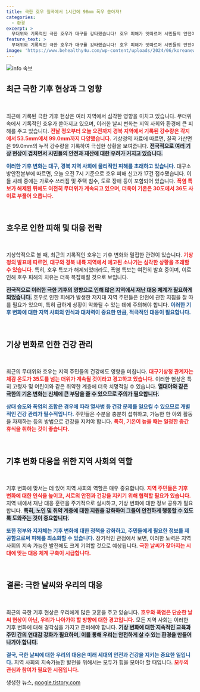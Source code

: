 ```yaml
---
title: 극한 호우 칠곡에서 1시간에 98mm 폭우 쏟아져!
categories:
  - 환경
excerpt: >
  무더위와 기록적인 극한 호우가 대구를 강타했습니다! 호우 피해가 잇따르며 시민들의 안전이 위협받고 있습니다. 소방 당국의 신고가 계속되고 있는 가운데, 기상 전망은 더욱 불확실합니다. 지금 바로 자세한 내용을 확인하세요!
feature_text: >
  무더위와 기록적인 극한 호우가 대구를 강타했습니다! 호우 피해가 잇따르며 시민들의 안전이 위협받고 있습니다. 소방 당국의 신고가 계속되고 있는 가운데, 기상 전망은 더욱 불확실합니다. 지금 바로 자세한 내용을 확인하세요!
image: 'https://www.behealthy4u.com/wp-content/uploads/2024/06/koreanews.jpg'
---
```


<p><img src="https://www.behealthy4u.com/wp-content/uploads/2024/06/koreanews.jpg" alt="info 속보" /></p>

<h2 data-ke-size="size26">최근 극한 기후 현상과 그 영향</h2>

<p data-ke-size="size16">&nbsp;</p> 

<p>최근에 기록된 극한 기후 현상은 여러 지역에서 심각한 영향을 미치고 있습니다. 무더위 속에서 기록적인 호우가 쏟아지고 있으며, 이러한 날씨 변화는 지역 사회와 환경에 큰 피해를 주고 있습니다. <b><span style="color: #ee2323;">전날 정오부터 오늘 오전까지 경북 지역에서 기록된 강수량은 각지에서 53.5mm에서 99.0mm까지 다양했습니다.</span></b> 기상청의 자료에 따르면, 칠곡 가산면은 99.0mm의 누적 강수량을 기록하여 극심한 상황을 보여줍니다. <b><span style="background-color: #21538527;">전국적으로 여러 기상 현상이 겹치면서 시민들의 안전과 재산에 대한 우려가 커지고 있습니다.</span></b> </p>

<p><b><span style="color: #1a5490;">이러한 기후 변화는 대구, 경북 지역 사회에 물리적인 피해를 초래하고 있습니다.</span></b> 대구소방안전본부에 따르면, 오늘 오전 7시 기준으로 호우 피해 신고가 17건 접수됐습니다. 이들 사례 중에는 가로수 쓰러짐 및 주택 침수, 도로 장애 등이 포함되어 있습니다. <b><span style="color: #ee2323;">폭염 특보가 해제된 뒤에도 여전히 무더위가 계속되고 있으며, 더욱이 기온은 30도에서 36도 사이로 부풀어 오릅니다.</span></b></p>

<p data-ke-size="size16">&nbsp;</p>

<h2 data-ke-size="size26">호우로 인한 피해 및 대응 전략</h2>

<p data-ke-size="size16">&nbsp;</p> 

<p>기상학적으로 볼 때, 최근의 기록적인 호우는 기후 변화와 밀접한 관련이 있습니다. <b><span style="color: #ee2323;">기상청의 발표에 따르면, 대구와 경북 내륙 지역에서 예고된 소나기는 심각한 상황을 초래할 수 있습니다.</span></b> 특히, 호우 특보가 해제되었더라도, 폭염 특보는 여전히 발효 중이며, 이로 인해 호우 피해의 치유는 더욱 복잡해질 것으로 보입니다.  </p>

<p><b><span style="background-color: #21538527;">전국적으로 이러한 극한 기후의 영향으로 인해 많은 지역에서 재난 대응 체계가 필요하게 되었습니다.</span></b> 호우로 인한 피해가 발생한 저지대 지역 주민들은 안전에 관한 지침을 잘 따를 필요가 있으며, 특히 급하게 상황이 악화될 수 있는 데에 주의해야 합니다. <b><span style="color: #1a5490;">이러한 기후 변화에 대한 지역 사회의 인식과 대처력이 중요한 만큼, 적극적인 대응이 필요합니다.</span></b></p>

<p data-ke-size="size16">&nbsp;</p>

<h2 data-ke-size="size26">기상 변화로 인한 건강 관리</h2>

<p data-ke-size="size16">&nbsp;</p> 

<p>최근의 무더위와 호우는 지역 주민들의 건강에도 영향을 미칩니다. <b><span style="color: #ee2323;">대구기상청 관계자는 체감 온도가 35도를 넘는 더위가 계속될 것이라고 경고하고 있습니다.</span></b> 이러한 현상은 특히 고령자 및 어린이와 같은 취약한 계층에 더욱 치명적일 수 있습니다. <b><span style="background-color: #21538527;">열대야와 같은 극한의 기온 변화는 신체에 큰 부담을 줄 수 있으므로 주의가 필요합니다.</span></b></p>

<p><b><span style="color: #1a5490;">상대 습도와 폭염의 조합은 경우에 따라 열사병 등 건강 문제를 일으킬 수 있으므로 개별적인 건강 관리가 필수적입니다.</span></b> 주민들은 수분을 충분히 섭취하고, 가능한 한 야외 활동을 자제하는 등의 방법으로 건강을 지켜야 합니다. <b><span style="color: #ee2323;">특히, 기온이 높을 때는 일정한 중간 휴식을 취하는 것이 좋습니다.</span></b></p>

<p data-ke-size="size16">&nbsp;</p>

<h2 data-ke-size="size26">기후 변화 대응을 위한 지역 사회의 역할</h2>

<p data-ke-size="size16">&nbsp;</p> 

<p>기후 변화에 맞서는 데 있어 지역 사회의 역할은 매우 중요합니다. <b><span style="color: #ee2323;">지역 주민들은 기후 변화에 대한 인식을 높이고, 서로의 안전과 건강을 지키기 위해 협력할 필요가 있습니다.</span></b> 지역 내에서 재난 대응 훈련을 주기적으로 실시하고, 기상 변화에 대한 정보 공유가 필요합니다. <b><span style="background-color: #21538527;">특히, 노인 및 취약 계층에 대한 지원을 강화하여 그들이 안전하게 행동할 수 있도록 도와주는 것이 중요합니다.</span></b></p>

<p><b><span style="color: #1a5490;">또한 정부와 지자체는 기후 변화에 대한 정책을 강화하고, 주민들에게 필요한 정보를 제공함으로써 피해를 최소화할 수 있습니다.</span></b> 장기적인 관점에서 보면, 이러한 노력은 지역 사회의 지속 가능한 발전에도 크게 기여할 것으로 예상됩니다. <b><span style="color: #ee2323;">극한 날씨가 잦아지는 시대에 맞는 대응 체계 구축이 시급합니다.</span></b></p>

<p data-ke-size="size16">&nbsp;</p>

<h2 data-ke-size="size26">결론: 극한 날씨와 우리의 대응</h2>

<p data-ke-size="size16">&nbsp;</p> 

<p>최근의 극한 기후 현상은 우리에게 많은 교훈을 주고 있습니다. <b><span style="color: #ee2323;">호우와 폭염은 단순한 날씨 현상이 아닌, 우리가 나아가야 할 방향에 대한 경고입니다.</span></b> 모든 지역 사회는 이러한 기후 변화에 대해 경각심을 가지고 준비해야 합니다. <b><span style="background-color: #21538527;">기상 변화에 대한 지속적인 교육과 주민 간의 연대감 강화가 필요하며, 이를 통해 우리는 안전하게 살 수 있는 환경을 만들어 나가야 합니다.</span></b></p>

<p><b><span style="color: #1a5490;">결국, 극한 날씨에 대한 우리의 대응은 미래 세대의 안전과 건강을 지키는 중요한 일입니다.</span></b> 지역 사회의 지속가능한 발전을 위해서는 모두가 힘을 모아야 할 때입니다. <b><span style="color: #ee2323;">모두의 관심과 참여가 필요한 시점입니다.</span></b></p>
생생한 뉴스, <a href="https://qoogle.tistory.com" rel="dofollow">qoogle.tistory.com</a>



